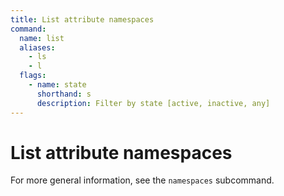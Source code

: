 ```yaml
---
title: List attribute namespaces
command:
  name: list
  aliases:
    - ls
    - l
  flags:
    - name: state
      shorthand: s
      description: Filter by state [active, inactive, any]
---
```


# List attribute namespaces

For more general information, see the `namespaces` subcommand.
